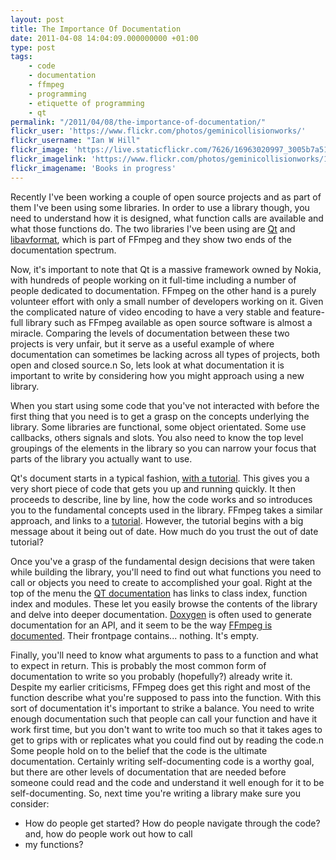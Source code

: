 ```yaml
---
layout: post
title: The Importance Of Documentation
date: 2011-04-08 14:04:09.000000000 +01:00
type: post
tags:
    - code
    - documentation
    - ffmpeg
    - programming
    - etiquette of programming
    - qt
permalink: "/2011/04/08/the-importance-of-documentation/"
flickr_user: 'https://www.flickr.com/photos/geminicollisionworks/'
flickr_username: "Ian W Hill"
flickr_image: 'https://live.staticflickr.com/7626/16963020997_3005b7a514_w.jpg'
flickr_imagelink: 'https://www.flickr.com/photos/geminicollisionworks/16963020997/'
flickr_imagename: 'Books in progress'
---
```

Recently I've been working a couple of open source projects and as part of them I've been using some
libraries. In order to use a library though, you need to understand how it is designed, what function calls
are available and what those functions do. The two libraries I've been using are 
[Qt](http://qt.nokia.com/) and [libavformat](http://www.ffmpeg.org/), which is part of
FFmpeg and they show two ends of the documentation spectrum.

Now, it's important to note that Qt is a massive framework owned by Nokia, with hundreds of people working on
it full-time including a number of people dedicated to documentation. FFmpeg on the other hand is a purely
volunteer effort with only a small number of developers working on it. Given the complicated nature of video
encoding to have a very stable and feature-full library such as FFmpeg available as open source software is
almost a miracle. Comparing the levels of documentation between these two projects is very unfair, but it
serve as a useful example of where documentation can sometimes be lacking across all types of projects, both
open and closed source.n So, lets look at what documentation it is important to write by considering how you
might approach using a new library.

When you start using some code that you've not interacted with before the first thing that you need is to get
a grasp on the concepts underlying the library. Some libraries are functional, some object orientated. Some
use callbacks, others signals and slots. You also need to know the top level groupings of the elements in the
library so you can narrow your focus that parts of the library you actually want to use.

Qt's document starts in a typical fashion, [with a
tutorial](http://doc.qt.nokia.com/4.7/gettingstartedqt.html). This gives you a very short piece of code that gets you up and running quickly. It then proceeds
to describe, line by line, how the code works and so introduces you to the fundamental concepts used in the
library. FFmpeg takes a similar approach, and links to a 
[tutorial](http://www.inb.uni-luebeck.de/~boehme/using_libavcodec.html). However, the tutorial begins
with a big message about it being out of date. How much do you trust the out of date tutorial?

Once you've a grasp of the fundamental design decisions that were taken while building the library, you'll
need to find out what functions you need to call or objects you need to create to accomplished your goal.
Right at the top of the menu the [QT documentation](http://doc.qt.nokia.com/4.7/) has links to
class index, function index and modules. These let you easily browse the contents of the library and delve
into deeper documentation. [Doxygen](http://www.stack.nl/~dimitri/doxygen/) is often used to
generate documentation for an API, and it seem to be the way 
[FFmpeg is documented](http://ffmpeg.org/doxygen/trunk/index.html). Their frontpage contains...
nothing. It's empty.

Finally, you'll need to know what arguments to pass to a function and what to expect in return. This is
probably the most common form of documentation to write so you probably (hopefully?) already write it. Despite
my earlier criticisms, FFmpeg does get this right and most of the function describe what you're supposed to
pass into the function. With this sort of documentation it's important to strike a balance. You need to write
enough documentation such that people can call your function and have it work first time, but you don't want
to write too much so that it takes ages to get to grips with or replicates what you could find out by reading
the code.n Some people hold on to the belief that the code is the ultimate documentation. Certainly writing
self-documenting code is a worthy goal, but there are other levels of documentation that are needed before
someone could read and the code and understand it well enough for it to be self-documenting. So, next time
you're writing a library make sure you consider:

* How do people get started? How do people navigate through the code? and, how do people work out how to call
* my functions?
